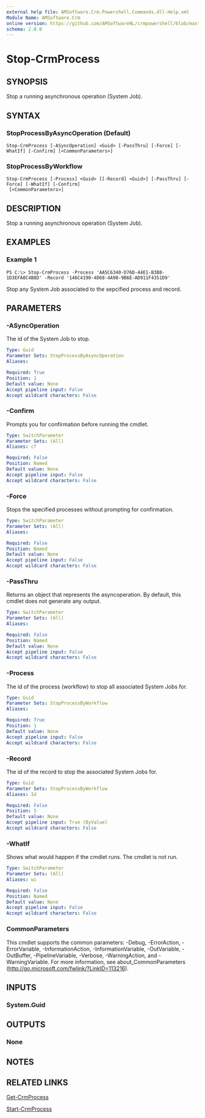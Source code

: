 ```yaml
---
external help file: AMSoftware.Crm.Powershell.Commands.dll-Help.xml
Module Name: AMSoftware.Crm
online version: https://github.com/AMSoftwareNL/crmpowershell/blob/master/docs/Stop-CrmProcess.md
schema: 2.0.0
---
```


# Stop-CrmProcess

## SYNOPSIS
Stop a running asynchronous operation (System Job).

## SYNTAX

### StopProcessByAsyncOperation (Default)
```
Stop-CrmProcess [-ASyncOperation] <Guid> [-PassThru] [-Force] [-WhatIf] [-Confirm] [<CommonParameters>]
```

### StopProcessByWorkflow
```
Stop-CrmProcess [-Process] <Guid> [[-Record] <Guid>] [-PassThru] [-Force] [-WhatIf] [-Confirm]
 [<CommonParameters>]
```

## DESCRIPTION
Stop a running asynchronous operation (System Job).

## EXAMPLES

### Example 1
```
PS C:\> Stop-CrmProcess -Process 'AA5C6340-D76D-44E1-B3B8-1D3EFA0C4B8D' -Record '146C4190-4D68-4A98-9B6E-AD911F4351D9'
```

Stop any System Job associated to the sepcified process and record.

## PARAMETERS

### -ASyncOperation
The id of the System Job to stop.

```yaml
Type: Guid
Parameter Sets: StopProcessByAsyncOperation
Aliases: 

Required: True
Position: 1
Default value: None
Accept pipeline input: False
Accept wildcard characters: False
```

### -Confirm
Prompts you for confirmation before running the cmdlet.

```yaml
Type: SwitchParameter
Parameter Sets: (All)
Aliases: cf

Required: False
Position: Named
Default value: None
Accept pipeline input: False
Accept wildcard characters: False
```

### -Force
Stops the specified processes without prompting for confirmation.

```yaml
Type: SwitchParameter
Parameter Sets: (All)
Aliases: 

Required: False
Position: Named
Default value: None
Accept pipeline input: False
Accept wildcard characters: False
```

### -PassThru
Returns an object that represents the asyncoperation. By default, this cmdlet does not generate any output.

```yaml
Type: SwitchParameter
Parameter Sets: (All)
Aliases: 

Required: False
Position: Named
Default value: None
Accept pipeline input: False
Accept wildcard characters: False
```

### -Process
The id of the process (workflow) to stop all associated System Jobs for.

```yaml
Type: Guid
Parameter Sets: StopProcessByWorkflow
Aliases: 

Required: True
Position: 1
Default value: None
Accept pipeline input: False
Accept wildcard characters: False
```

### -Record
The id of the record to stop the associated System Jobs for.

```yaml
Type: Guid
Parameter Sets: StopProcessByWorkflow
Aliases: Id

Required: False
Position: 5
Default value: None
Accept pipeline input: True (ByValue)
Accept wildcard characters: False
```

### -WhatIf
Shows what would happen if the cmdlet runs.
The cmdlet is not run.

```yaml
Type: SwitchParameter
Parameter Sets: (All)
Aliases: wi

Required: False
Position: Named
Default value: None
Accept pipeline input: False
Accept wildcard characters: False
```

### CommonParameters
This cmdlet supports the common parameters: -Debug, -ErrorAction, -ErrorVariable, -InformationAction, -InformationVariable, -OutVariable, -OutBuffer, -PipelineVariable, -Verbose, -WarningAction, and -WarningVariable. For more information, see about_CommonParameters (http://go.microsoft.com/fwlink/?LinkID=113216).

## INPUTS

### System.Guid

## OUTPUTS

### None

## NOTES

## RELATED LINKS

[Get-CrmProcess](Get-CrmProcess.md)

[Start-CrmProcess](Start-CrmProcess.md)
